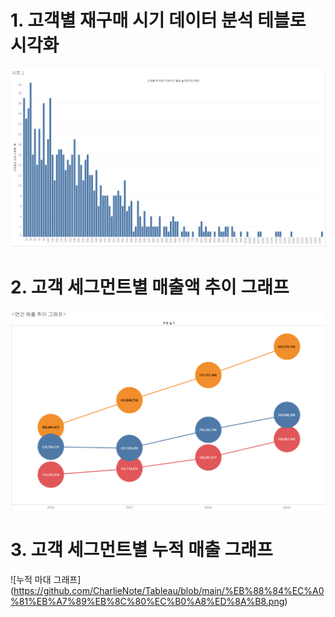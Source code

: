 # 1. 고객별 재구매 시기 데이터 분석 테블로 시각화
![히스토그램](https://github.com/CharlieNote/Tableau/blob/main/%ED%83%9C%EB%B8%94%EB%A1%9C1.png)

# 2. 고객 세그먼트별 매출액 추이 그래프
![매출액 이중축 그래프](https://github.com/CharlieNote/Tableau/blob/main/%EC%97%B0%EA%B0%84%EB%A7%A4%EC%B6%9C%EC%B6%94%EC%9D%B4.png)

# 3. 고객 세그먼트별 누적 매출 그래프
![누적 마대 그래프]
(https://github.com/CharlieNote/Tableau/blob/main/%EB%88%84%EC%A0%81%EB%A7%89%EB%8C%80%EC%B0%A8%ED%8A%B8.png)
